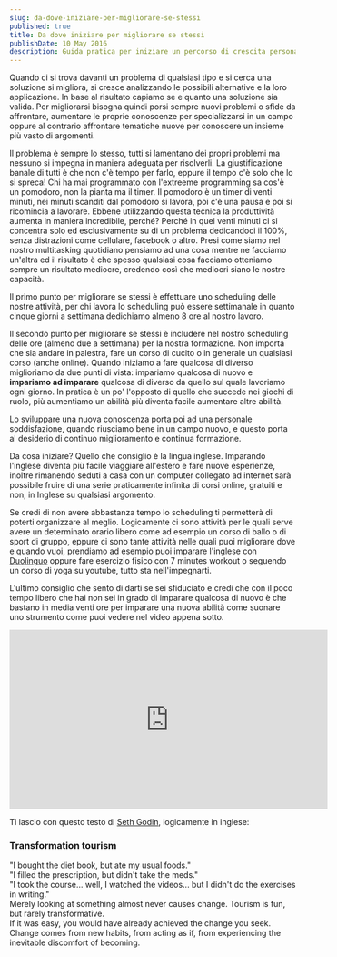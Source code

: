 ```yaml
---
slug: da-dove-iniziare-per-migliorare-se-stessi
published: true
title: Da dove iniziare per migliorare se stessi
publishDate: 10 May 2016
description: Guida pratica per iniziare un percorso di crescita personale
---
```


Quando ci si trova davanti un problema di qualsiasi tipo e si cerca una soluzione si migliora, si cresce analizzando le possibili alternative e la loro applicazione. In base al risultato capiamo se e quanto una soluzione sia valida. Per migliorarsi bisogna quindi porsi sempre nuovi problemi o sfide da affrontare, aumentare le proprie conoscenze per specializzarsi in un campo oppure al contrario affrontare tematiche nuove per conoscere un insieme più vasto di argomenti.

<!--more-->

Il problema è sempre lo stesso, tutti si lamentano dei propri problemi ma nessuno si impegna in maniera adeguata per risolverli. La giustificazione banale di tutti è che non c'è tempo per farlo, eppure il tempo c'è solo che lo si spreca! Chi ha mai programmato con l'extreeme programming sa cos'è un pomodoro, non la pianta ma il timer. Il pomodoro è un timer di venti minuti, nei minuti scanditi dal pomodoro si lavora, poi c'è una pausa e poi si ricomincia a lavorare. Ebbene utilizzando questa tecnica la produttività aumenta in maniera incredibile, perché? Perché in quei venti minuti ci si concentra solo ed esclusivamente su di un problema dedicandoci il 100%, senza distrazioni come cellulare, facebook o altro. Presi come siamo nel nostro multitasking quotidiano pensiamo ad una cosa mentre ne facciamo un'altra ed il risultato è che spesso qualsiasi cosa facciamo otteniamo sempre un risultato mediocre, credendo così che mediocri siano le nostre capacità.

Il primo punto per migliorare se stessi è effettuare uno scheduling delle nostre attività, per chi lavora lo scheduling può essere settimanale in quanto cinque giorni a settimana dedichiamo almeno 8 ore al nostro lavoro.

Il secondo punto per migliorare se stessi è includere nel nostro scheduling delle ore (almeno due a settimana) per la nostra formazione. Non importa che sia andare in palestra, fare un corso di cucito o in generale un qualsiasi corso (anche online). Quando iniziamo a fare qualcosa di diverso miglioriamo da due punti di vista: impariamo qualcosa di nuovo e **impariamo ad imparare** qualcosa di diverso da quello sul quale lavoriamo ogni giorno. In pratica è un po' l'opposto di quello che succede nei giochi di ruolo, più aumentiamo un abilità più diventa facile aumentare altre abilità.

Lo sviluppare una nuova conoscenza porta poi ad una personale soddisfazione, quando riusciamo bene in un campo nuovo, e questo porta al desiderio di continuo miglioramento e continua formazione.

Da cosa iniziare? Quello che consiglio è la lingua inglese. Imparando l'inglese diventa più facile viaggiare all'estero e fare nuove esperienze, inoltre rimanendo seduti a casa con un computer collegato ad internet sarà possibile fruire di una serie praticamente infinita di corsi online, gratuiti e non, in Inglese su qualsiasi argomento.

Se credi di non avere abbastanza tempo lo scheduling ti permetterà di poterti organizzare al meglio. Logicamente ci sono attività per le quali serve avere un determinato orario libero come ad esempio un corso di ballo o di sport di gruppo, eppure ci sono tante attività nelle quali puoi migliorare dove e quando vuoi, prendiamo ad esempio puoi imparare l'inglese con [Duolinguo](http://duolingo.com) oppure fare esercizio fisico con 7 minutes workout o seguendo un corso di yoga su youtube, tutto sta nell'impegnarti.

L'ultimo consiglio che sento di darti se sei sfiduciato e credi che con il poco tempo libero che hai non sei in grado di imparare qualcosa di nuovo è che bastano in media venti ore per imparare una nuova abilità come suonare uno strumento come puoi vedere nel video appena sotto.

<iframe width="560" height="315" src="https://www.youtube.com/embed/5MgBikgcWnY" frameborder="0" allowfullscreen></iframe>

Ti lascio con questo testo di [Seth Godin](http://sethgodin.typepad.com/seths_blog/2016/04/transformation-tourism.html), logicamente in inglese:

### Transformation tourism

"I bought the diet book, but ate my usual foods."  
"I filled the prescription, but didn't take the meds."  
"I took the course... well, I watched the videos... but I didn't do the exercises in writing."  
Merely looking at something almost never causes change. Tourism is fun, but rarely transformative.  
If it was easy, you would have already achieved the change you seek.  
Change comes from new habits, from acting as if, from experiencing the inevitable discomfort of becoming.
